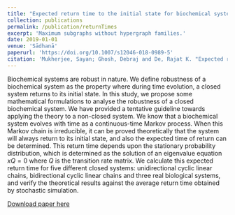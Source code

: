 ```yaml
---
title: "Expected return time to the initial state for biochemical systems with linear cyclic chains: unidirectional and bidirectional reactions"
collection: publications
permalink: /publication/returnTimes
excerpt: 'Maximum subgraphs without hypergraph families.'
date: 2019-01-01
venue: 'Sādhanā'
paperurl: 'https://doi.org/10.1007/s12046-018-0989-5'
citation: 'Mukherjee, Sayan; Ghosh, Debraj and De, Rajat K. "Expected return time to the initial state for biochemical systems with linear cyclic chains: unidirectional and bidirectional reactions." <i>Sādhanā</i> (Springer India) Volume 44, Issue 1, Pages 1-12 (2019).'
---
```

Biochemical systems are robust in nature. We define robustness of a biochemical system as the property where during time evolution, a closed system returns to its initial state. In this study, we propose some mathematical formulations to analyse the robustness of a closed biochemical system. We have provided a tentative guideline towards applying the theory to a non-closed system. We know that a biochemical system evolves with time as a continuous-time Markov process. When this Markov chain is irreducible, it can be proved theoretically that the system will always return to its initial state, and also the expected time of return can be determined. This return time depends upon the stationary probability distribution, which is determined as the solution of an eigenvalue equation $xQ=0$ where $Q$ is the transition rate matrix. We calculate this expected return time for five different closed systems: unidirectional cyclic linear chains, bidirectional cyclic linear chains and three real biological systems, and verify the theoretical results against the average return time obtained by stochastic simulation.

[Download paper here](https://www.ias.ac.in/article/fulltext/sadh/044/01/0003)